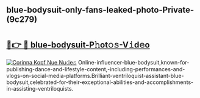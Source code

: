 ## blue-bodysuit-only-fans​-leaked-photo​-Private-(9c279)


# <h2><a href="https://mediaupload.pro?title=blue-bodysuit&ref=git">🔗👉 🔴 blue-bodysuit-P𝚑ot𝚘𝚜-V𝚒d𝚎o</a></h2>

[![Corinna Kopf Nue Nu𝚍e𝚜](https://i.imgur.com/0qMVB7G.gif)](https://mediaupload.pro?title=blue-bodysuit&ref=git)
Online-influencer-blue-bodysuit,known-for-publishing-dance-and-lifestyle-content,-including-performances-and-vlogs-on-social-media-platforms.Brilliant-ventriloquist-assistant-blue-bodysuit,celebrated-for-their-exceptional-abilities-and-accomplishments-in-assisting-ventriloquists.  